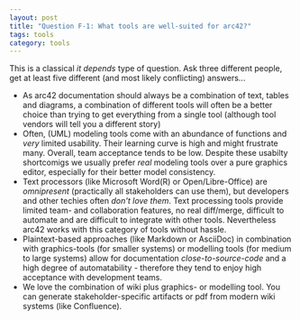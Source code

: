 ```yaml
---
layout: post
title: "Question F-1: What tools are well-suited for arc42?"
tags: tools
category: tools
---
```



This is a classical _it depends_ type of question. Ask three different people, get at least five different (and most likely conflicting) answers...

* As arc42 documentation should always be a combination of text, tables and diagrams, a combination of different tools will often be a better choice than trying to get everything from a single tool (although tool vendors will tell you a different story)
* Often, (UML) modeling tools come with an abundance of functions and _very_ limited usability. Their learning curve is high and might frustrate many. Overall, team acceptance tends to be low. Despite these usabilty shortcomigs we usually prefer _real_ modeling tools over a pure graphics editor, especially for their better model consistency.
* Text processors (like Microsoft Word(R) or Open/Libre-Office) are _omnipresent_ (practically all stakeholders can use them), but developers and other techies often _don't love them_. Text processing tools provide limited team- and collaboration features, no real diff/merge, difficult to automate and are difficult to integrate with other tools. Nevertheless arc42 works with this category of tools without hassle.
* Plaintext-based approaches (like Markdown or AsciiDoc) in combination with graphics-tools (for smaller systems) or modelling tools (for medium to large systems) allow for documentation _close-to-source-code_ and a high degree of automatability - therefore they tend to enjoy high acceptance with development teams.
* We love the combination of wiki plus graphics- or modelling tool. You can generate stakeholder-specific artifacts or pdf from modern wiki systems (like Confluence).

 
